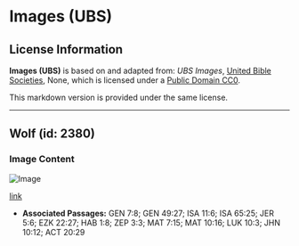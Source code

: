 # Images (UBS)

## License Information

**Images (UBS)** is based on and adapted from: _UBS Images_, [United Bible Societies](https://unitedbiblesocieties.org/), None, which is licensed under a [Public Domain CC0](https://creativecommons.org/public-domain/cc0/).

This markdown version is provided under the same license.



--------------------------------

## Wolf (id: 2380)

### Image Content

![Image](https://cdn.aquifer.bible/aquifer-content/resources/Media/WEB-0922_wolf.jpg)

[link](https://cdn.aquifer.bible/aquifer-content/resources/Media/WEB-0922_wolf.jpg)

* **Associated Passages:** GEN 7:8; GEN 49:27; ISA 11:6; ISA 65:25; JER 5:6; EZK 22:27; HAB 1:8; ZEP 3:3; MAT 7:15; MAT 10:16; LUK 10:3; JHN 10:12; ACT 20:29

